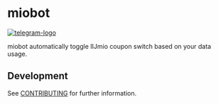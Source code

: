# miobot

[![telegram-logo](https://img.shields.io/badge/add_to-Telegram-2CA5E0?logo=telegram&style=flat-square)](https://t.me/mio_autobot)

miobot automatically toggle IIJmio coupon switch based on your data usage.

## Development

See [CONTRIBUTING](./CONTRIBUTING.md) for further information.
